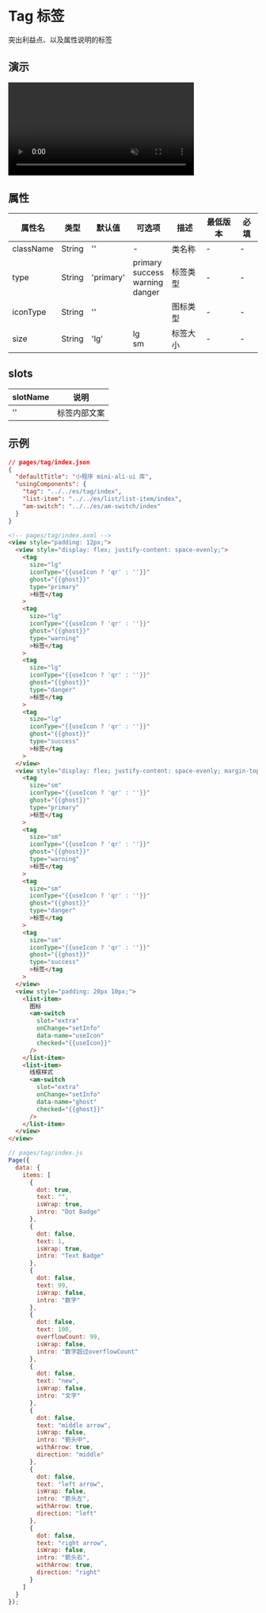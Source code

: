 # Tag 标签

突出利益点、以及属性说明的标签

## 演示

<video width="375" autoplay muted loop >
  <source src="https://gw.alipayobjects.com/mdn/rms_ce4c6f/afts/file/A*pgTFTqfq44IAAAAAAAAAAABkARQnAQ" type="video/mp4">
  Sorry, your browser doesn't support embedded videos.
</video>

## 属性

| 属性名    | 类型   | 默认值    | 可选项                                        | 描述     | 最低版本 | 必填 |
| --------- | ------ | --------- | --------------------------------------------- | -------- | -------- | ---- |
| className | String | ''        | -                                             | 类名称   | -        | -    |
| type      | String | 'primary' | primary<br />success<br />warning<br />danger | 标签类型 | -        | -    |
| iconType  | String | ''        |                                               | 图标类型 | -        | -    |
| size      | String | 'lg'      | lg<br />sm                                    | 标签大小 | -        | -    |

## slots

| slotName | 说明         |
| -------- | ------------ |
| ''       | 标签内部文案 |

## 示例

```json
// pages/tag/index.json
{
  "defaultTitle": "小程序 mini-ali-ui 库",
  "usingComponents": {
    "tag": "../../es/tag/index",
    "list-item": "../../es/list/list-item/index",
    "am-switch": "../../es/am-switch/index"
  }
}
```

```html
<!-- pages/tag/index.axml -->
<view style="padding: 12px;">
  <view style="display: flex; justify-content: space-evenly;">
    <tag
      size="lg"
      iconType="{{useIcon ? 'qr' : ''}}"
      ghost="{{ghost}}"
      type="primary"
      >标签</tag
    >
    <tag
      size="lg"
      iconType="{{useIcon ? 'qr' : ''}}"
      ghost="{{ghost}}"
      type="warning"
      >标签</tag
    >
    <tag
      size="lg"
      iconType="{{useIcon ? 'qr' : ''}}"
      ghost="{{ghost}}"
      type="danger"
      >标签</tag
    >
    <tag
      size="lg"
      iconType="{{useIcon ? 'qr' : ''}}"
      ghost="{{ghost}}"
      type="success"
      >标签</tag
    >
  </view>
  <view style="display: flex; justify-content: space-evenly; margin-top: 20px;">
    <tag
      size="sm"
      iconType="{{useIcon ? 'qr' : ''}}"
      ghost="{{ghost}}"
      type="primary"
      >标签</tag
    >
    <tag
      size="sm"
      iconType="{{useIcon ? 'qr' : ''}}"
      ghost="{{ghost}}"
      type="warning"
      >标签</tag
    >
    <tag
      size="sm"
      iconType="{{useIcon ? 'qr' : ''}}"
      ghost="{{ghost}}"
      type="danger"
      >标签</tag
    >
    <tag
      size="sm"
      iconType="{{useIcon ? 'qr' : ''}}"
      ghost="{{ghost}}"
      type="success"
      >标签</tag
    >
  </view>
  <view style="padding: 20px 10px;">
    <list-item>
      图标
      <am-switch
        slot="extra"
        onChange="setInfo"
        data-name="useIcon"
        checked="{{useIcon}}"
      />
    </list-item>
    <list-item>
      线框样式
      <am-switch
        slot="extra"
        onChange="setInfo"
        data-name="ghost"
        checked="{{ghost}}"
      />
    </list-item>
  </view>
</view>
```

```javascript
// pages/tag/index.js
Page({
  data: {
    items: [
      {
        dot: true,
        text: "",
        isWrap: true,
        intro: "Dot Badge"
      },
      {
        dot: false,
        text: 1,
        isWrap: true,
        intro: "Text Badge"
      },
      {
        dot: false,
        text: 99,
        isWrap: false,
        intro: "数字"
      },
      {
        dot: false,
        text: 100,
        overflowCount: 99,
        isWrap: false,
        intro: "数字超过overflowCount"
      },
      {
        dot: false,
        text: "new",
        isWrap: false,
        intro: "文字"
      },
      {
        dot: false,
        text: "middle arrow",
        isWrap: false,
        intro: "箭头中",
        withArrow: true,
        direction: "middle"
      },
      {
        dot: false,
        text: "left arrow",
        isWrap: false,
        intro: "箭头左",
        withArrow: true,
        direction: "left"
      },
      {
        dot: false,
        text: "right arrow",
        isWrap: false,
        intro: "箭头右",
        withArrow: true,
        direction: "right"
      }
    ]
  }
});
```
